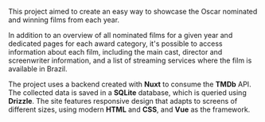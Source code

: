 This project aimed to create an easy way to showcase the Oscar nominated and winning films from each year.

In addition to an overview of all nominated films for a given year and dedicated pages for each award category, it's possible to access information about each film, including the main cast, director and screenwriter information, and a list of streaming services where the film is available in Brazil.

The project uses a backend created with **Nuxt** to consume the **TMDb** API. The collected data is saved in a **SQLite** database, which is queried using **Drizzle**.
The site features responsive design that adapts to screens of different sizes, using modern **HTML** and **CSS**, and **Vue** as the framework.
